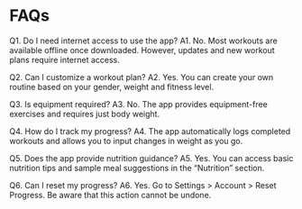 # FAQs

Q1. Do I need internet access to use the app?
A1. No. Most workouts are available offline once downloaded. However, updates and new workout plans require internet access.

Q2. Can I customize a workout plan?
A2. Yes. You can create your own routine based on your gender, weight and fitness level.

Q3. Is equipment required?
A3. No. The app provides equipment-free exercises and requires just body weight.

Q4. How do I track my progress?
A4. The app automatically logs completed workouts and allows you to input changes in weight as you go.

Q5. Does the app provide nutrition guidance?
A5. Yes. You can access basic nutrition tips and sample meal suggestions in the “Nutrition” section.

Q6. Can I reset my progress?
A6. Yes. Go to Settings > Account > Reset Progress. Be aware that this action cannot be undone.